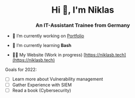 <h1 align="center">Hi 👋, I'm Niklas</h1>
<h3 align="center">An IT-Assistant Trainee from Germany</h3>

- 🔭 I’m currently working on [Portfolio](https://github.com/NiiklasDEV/Portfolio)

- 🌱 I’m currently learning **Bash**

- 👨‍💻 My Website (Work in progress) [https://niklasb.tech](https://niklasb.tech)

Goals for 2022:
- [ ] Learn more about Vulnerability management
- [ ] Gather Experience with SIEM
- [ ] Read a book (Cybersecurity)

